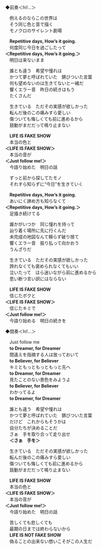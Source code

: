 ◆前奏＜hi!…＞

　例えるのならこの世界は  
　そう同じ色と音で描く  
　モノクロのサイレント劇場

　**Repetitive days, How’s it going.**  
　何度同じ今日を過ごしたって  
**＜Repetitive days, How’s it going.＞**  
　明日は来ないまま

　誰とも違う　希望や憧れは  
　かつて夢と呼ばれていた　錆びついた言葉  
　何も望めないのは生きてないと一緒だ  
　響くエラー音　昨日の続きはもう  
　たくさんだ

　生きている　ただその実感が欲しかった  
　転んだ後のこの痛みすら愛しい  
　傷ついても悔しくても前に進めるから  
　鼓動がまだだって鳴り止まない

　**LIFE IS FAKE SHOW**  
　本当の色と  
**＜LIFE IS FAKE SHOW＞**  
　本当の音が  
**＜Just follow me!＞**  
　今語り始めた　明日の話

　ずっと前から探してたモノ  
　それすら知らずに“今日”を生きていく

　**Repetitive days, How’s it going.**  
　あいにく諦め方も知らなくて  
**＜Repetitive days, How’s it going.＞**  
　足掻き続けてる

　誰かがいつか　同じ憧れを持って  
　辿り着く場所に先に行くんだ  
　未完成の地図なんて頼らず破り捨て  
　響くエラー音　振り払って向かおう  
　うんざりだ

　生きている　ただその実感が欲しかった  
　誇れなくても褒められなくてもいい  
　泣いたって　ほら迷いながら前に進めるから  
　思い断つ言い訳にはならない

　**LIFE IS FAKE SHOW**  
　信じたボクと  
**＜LIFE IS FAKE SHOW＞**  
　信じたキミで  
**＜Just follow me!＞**  
　今語り始める　明日の続きを

◆間奏＜hi!…＞

　Just follow me  
　**to Dreamer, for Dreamer**  
　間違えを指摘する人は放っておいて  
　**to Believer, for Believer**  
　キミともっともっともっと先へ  
　**to Dreamer, for Dreamer**  
　見たことのない景色をみようよ  
　**to Believer, for Believer**  
　わかってるよ  
　**to Dreamer, for Dreamer**

　誰とも違う　希望や憧れは  
　かつて夢と呼ばれていた　錆びついた言葉  
　だけど　これからもそうかは  
　自分たちが決めることだ  
　さぁ　手を取り合って走り出せ  
　**＜さぁ　手を＞**

　生きている　ただその実感が欲しかった  
　転んだ後のこの痛みすら愛しい  
　傷ついても悔しくても前に進めるから  
　鼓動がまだだって鳴り止まない

　**LIFE IS FAKE SHOW**  
　本当の色と  
**＜LIFE IS FAKE SHOW＞**  
　本当の音が  
**＜Just follow me!＞**  
　今語り始めた　明日の話

　苦しくても悲しくても  
　最期の日までは終わらないから  
　**LIFE IS NOT FAKE SHOW**  
　偽ることの出来ない想いこそがこの人生だ
